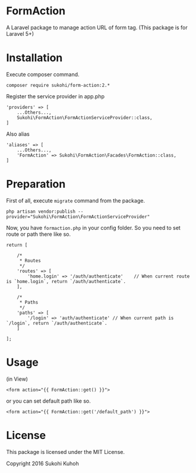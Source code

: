 # FormAction
A Laravel package to manage action URL of form tag.
(This package is for Laravel 5+)

# Installation

Execute composer command.

    composer require sukohi/form-action:2.*

Register the service provider in app.php

    'providers' => [
        ...Others...,
        Sukohi\FormAction\FormActionServiceProvider::class,
    ]

Also alias

    'aliases' => [
        ...Others...,
        'FormAction' => Sukohi\FormAction\Facades\FormAction::class,
    ]

# Preparation

First of all, execute `migrate` command from the package.

    php artisan vendor:publish --provider="Sukohi\FormAction\FormActionServiceProvider"

Now, you have `formaction.php` in your config folder.
So you need to set route or path there like so.

    return [
    
        /*
         * Routes
         */
        'routes' => [
            'home.login' => '/auth/authenticate'	// When current route is `home.login`, return `/auth/authenticate`.
        ],
    
        /*
         * Paths
         */
        'paths' => [
            '/login' => 'auth/authenticate'	// When current path is `/login`, return `/auth/authenticate`.
        ]
    
    ];

# Usage

(in View)  

    <form action="{{ FormAction::get() }}">

or you can set default path like so.

    <form action="{{ FormAction::get('/default_path') }}">

# License

This package is licensed under the MIT License.

Copyright 2016 Sukohi Kuhoh